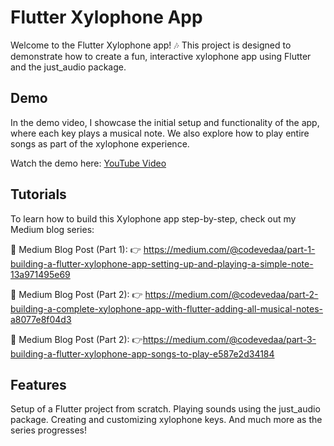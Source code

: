# Flutter Xylophone App

Welcome to the Flutter Xylophone app! 🎶 This project is designed to demonstrate how to create a fun, interactive xylophone app using Flutter and the just_audio package.

## Demo

In the demo video, I showcase the initial setup and functionality of the app, where each key plays a musical note. We also explore how to play entire songs as part of the xylophone experience.

Watch the demo here: [YouTube Video](https://www.youtube.com/watch?v=1fLp4RejUGs&list=PL4PVGYmniJr6z_mRKa7vy9fCVrn4D0rsK
)

## Tutorials
To learn how to build this Xylophone app step-by-step, check out my Medium blog series:

📝 Medium Blog Post (Part 1):
👉 https://medium.com/@codevedaa/part-1-building-a-flutter-xylophone-app-setting-up-and-playing-a-simple-note-13a971495e69

📝 Medium Blog Post (Part 2):
👉 https://medium.com/@codevedaa/part-2-building-a-complete-xylophone-app-with-flutter-adding-all-musical-notes-a8077e8f04d3

📝 Medium Blog Post (Part 2):
👉https://medium.com/@codevedaa/part-3-building-a-flutter-xylophone-app-songs-to-play-e587e2d34184

## Features
Setup of a Flutter project from scratch.
Playing sounds using the just_audio package.
Creating and customizing xylophone keys.
And much more as the series progresses!

